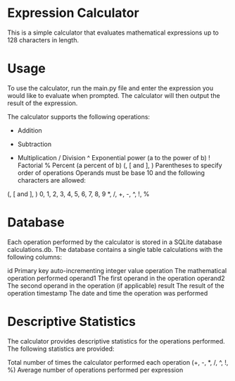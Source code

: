 # Expression Calculator
This is a simple calculator that evaluates mathematical expressions up to 128 characters in length.

# Usage
To use the calculator, run the main.py file and enter the expression you would like to evaluate when prompted. The calculator will then output the result of the expression.

The calculator supports the following operations:

+ Addition
- Subtraction
* Multiplication
/ Division
^ Exponential power (a to the power of b)
! Factorial
% Percent (a percent of b)
(, [ and ], ) Parentheses to specify order of operations
Operands must be base 10 and the following characters are allowed:

(, [ and ], )
0, 1, 2, 3, 4, 5, 6, 7, 8, 9
*, /, +, -, ^, !, %

# Database
Each operation performed by the calculator is stored in a SQLite database calculations.db. The database contains a single table calculations with the following columns:

id Primary key auto-incrementing integer value
operation The mathematical operation performed
operand1 The first operand in the operation
operand2 The second operand in the operation (if applicable)
result The result of the operation
timestamp The date and time the operation was performed

# Descriptive Statistics
The calculator provides descriptive statistics for the operations performed. The following statistics are provided:

Total number of times the calculator performed each operation (+, -, *, /, ^, !, %)
Average number of operations performed per expression
